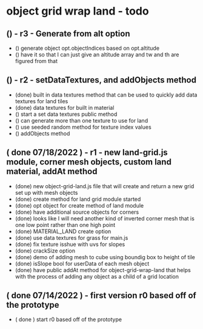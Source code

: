 # object grid wrap land - todo

## () - r3 - Generate from alt option
* () generate object opt.objectIndices based on opt.altitude
* () have it so that I can just give an altitude array and tw and th are figured from that

## () - r2 - setDataTextures, and addObjects method
* (done) built in data textures method that can be used to quickly add data textures for land tiles
* (done) data textures for built in material
* () start a set data textures public method
* () can generate more than one texture to use for land
* () use seeded random method for texture index values
* () addObjects method

## ( done 07/18/2022 ) - r1 - new land-grid.js module, corner mesh objects, custom land material, addAt method
* (done) new object-grid-land.js file that will create and return a new grid set up with mesh objects
* (done) create method for land grid module started
* (done) opt object for create method of land module
* (done) have additional source objects for corners
* (done) looks like I will need another kind of inverted corner mesh that is one low point rather than one high point
* (done) MATERIAL_LAND create option
* (done) use data textures for grass for main.js
* (done) fix texture isshue with uvs for slopes
* (done) crackSize option
* (done) demo of adding mesh to cube using boundig box to height of tile
* (done) isSlope bool for userData of each mesh object
* (done) have public addAt method for object-grid-wrap-land that helps with the process of adding any object as a child of a grid location

## ( done 07/14/2022 ) - first version r0 based off of the prototype
* ( done ) start r0 based off of the prototype
